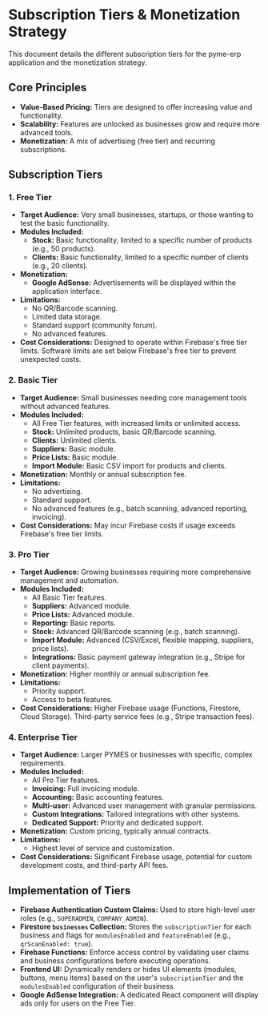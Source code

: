 # Subscription Tiers & Monetization Strategy

This document details the different subscription tiers for the pyme-erp application and the monetization strategy.

## Core Principles
- **Value-Based Pricing:** Tiers are designed to offer increasing value and functionality.
- **Scalability:** Features are unlocked as businesses grow and require more advanced tools.
- **Monetization:** A mix of advertising (free tier) and recurring subscriptions.

## Subscription Tiers

### 1. Free Tier
- **Target Audience:** Very small businesses, startups, or those wanting to test the basic functionality.
- **Modules Included:**
    - **Stock:** Basic functionality, limited to a specific number of products (e.g., 50 products).
    - **Clients:** Basic functionality, limited to a specific number of clients (e.g., 20 clients).
- **Monetization:**
    - **Google AdSense:** Advertisements will be displayed within the application interface.
- **Limitations:**
    - No QR/Barcode scanning.
    - Limited data storage.
    - Standard support (community forum).
    - No advanced features.
- **Cost Considerations:** Designed to operate within Firebase's free tier limits. Software limits are set below Firebase's free tier to prevent unexpected costs.

### 2. Basic Tier
- **Target Audience:** Small businesses needing core management tools without advanced features.
- **Modules Included:**
    - All Free Tier features, with increased limits or unlimited access.
    - **Stock:** Unlimited products, basic QR/Barcode scanning.
    - **Clients:** Unlimited clients.
    - **Suppliers:** Basic module.
    - **Price Lists:** Basic module.
    - **Import Module:** Basic CSV import for products and clients.
- **Monetization:** Monthly or annual subscription fee.
- **Limitations:**
    - No advertising.
    - Standard support.
    - No advanced features (e.g., batch scanning, advanced reporting, invoicing).
- **Cost Considerations:** May incur Firebase costs if usage exceeds Firebase's free tier limits.

### 3. Pro Tier
- **Target Audience:** Growing businesses requiring more comprehensive management and automation.
- **Modules Included:**
    - All Basic Tier features.
    - **Suppliers:** Advanced module.
    - **Price Lists:** Advanced module.
    - **Reporting:** Basic reports.
    - **Stock:** Advanced QR/Barcode scanning (e.g., batch scanning).
    - **Import Module:** Advanced (CSV/Excel, flexible mapping, suppliers, price lists).
    - **Integrations:** Basic payment gateway integration (e.g., Stripe for client payments).
- **Monetization:** Higher monthly or annual subscription fee.
- **Limitations:**
    - Priority support.
    - Access to beta features.
- **Cost Considerations:** Higher Firebase usage (Functions, Firestore, Cloud Storage). Third-party service fees (e.g., Stripe transaction fees).

### 4. Enterprise Tier
- **Target Audience:** Larger PYMES or businesses with specific, complex requirements.
- **Modules Included:**
    - All Pro Tier features.
    - **Invoicing:** Full invoicing module.
    - **Accounting:** Basic accounting features.
    - **Multi-user:** Advanced user management with granular permissions.
    - **Custom Integrations:** Tailored integrations with other systems.
    - **Dedicated Support:** Priority and dedicated support.
- **Monetization:** Custom pricing, typically annual contracts.
- **Limitations:**
    - Highest level of service and customization.
- **Cost Considerations:** Significant Firebase usage, potential for custom development costs, and third-party API fees.

## Implementation of Tiers
- **Firebase Authentication Custom Claims:** Used to store high-level user roles (e.g., `SUPERADMIN`, `COMPANY_ADMIN`).
- **Firestore `businesses` Collection:** Stores the `subscriptionTier` for each business and flags for `modulesEnabled` and `featureEnabled` (e.g., `qrScanEnabled: true`).
- **Firebase Functions:** Enforce access control by validating user claims and business configurations before executing operations.
- **Frontend UI:** Dynamically renders or hides UI elements (modules, buttons, menu items) based on the user's `subscriptionTier` and the `modulesEnabled` configuration of their business.
- **Google AdSense Integration:** A dedicated React component will display ads only for users on the Free Tier.
